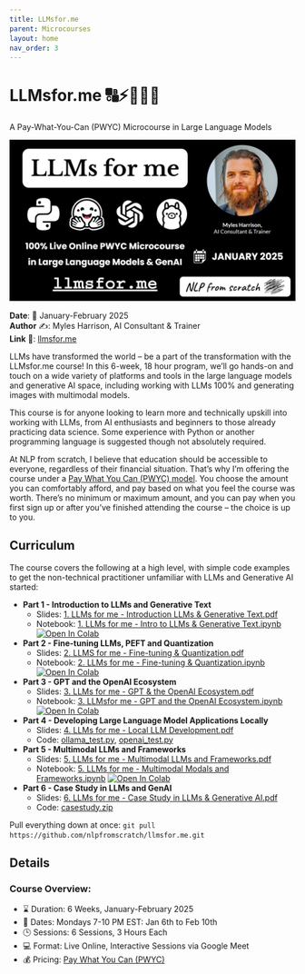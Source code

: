 ```yaml
---
title: LLMsfor.me
parent: Microcourses
layout: home
nav_order: 3
---
```


# LLMsfor.me 🔠⚡🤖🧠😃

A Pay-What-You-Can (PWYC) Microcourse in Large Language Models

<img src="../assets/images/llmsforme_coverimage.png"/>

**Date**: 📅 January-February 2025  
**Author** ✍️: Myles Harrison, AI Consultant & Trainer  
**Link** 🔗: [llmsfor.me](https://llmsfor.me)  

LLMs have transformed the world – be a part of the transformation with the LLMsfor.me course! In this 6-week, 18 hour program, we’ll go hands-on and touch on a wide variety of platforms and tools in the large language models and generative AI space, including working with LLMs 100% and generating images with multimodal models.

This course is for anyone looking to learn more and technically upskill into working with LLMs, from AI enthusiasts and beginners to those already practicing data science. Some experience with Python or another programming language is suggested though not absolutely required.

At NLP from scratch, I believe that education should be accessible to everyone, regardless of their financial situation. That’s why I’m offering the course under a [Pay What You Can (PWYC) model](https://www.nlpfromscratch.com/pwyc). You choose the amount you can comfortably afford, and pay based on what you feel the course was worth. There’s no minimum or maximum amount, and you can pay when you first sign up or after you’ve finished attending the course – the choice is up to you.

## Curriculum
The course covers the following at a high level, with simple code examples to get the non-technical practitioner unfamiliar with LLMs and Generative AI started:
- **Part 1 - Introduction to LLMs and Generative Text**
  - Slides: <a href="llmsfor.me/slides/1. LLMs for me - Introduction LLMs & Generative Text.pdf">1. LLMs for me - Introduction LLMs & Generative Text.pdf</a> 
  - Notebook: <a href="llmsfor.me/notebooks/1. LLMs for me - Intro to LLMs & Generative Text.ipynb">1. LLMs for me - Intro to LLMs & Generative Text.ipynb</a>
  <a target="_blank" href="https://colab.research.google.com/github/nlpfromscratch/nlpfromscratch.github.io/blob/main/Microcourses/llmsfor.me/notebooks/1.%20LLMs%20for%20me%20-%20Intro%20to%20LLMs%20%26%20Generative%20Text.ipynb"><img src="https://colab.research.google.com/assets/colab-badge.svg" alt="Open In Colab"/></a>  
- **Part 2 - Fine-tuning LLMs, PEFT and Quantization**
  - Slides: <a href="llmsfor.me/slides/2. LLMS for me - Fine-tuning & Quantization.pdf">2. LLMS for me - Fine-tuning & Quantization.pdf</a> 
  - Notebook: <a href="llmsfor.me/notebooks/2. LLMs for me - Fine-tuning & Quantization.ipynb">2. LLMs for me - Fine-tuning & Quantization.ipynb</a>
  <a target="_blank" href="https://colab.research.google.com/github/nlpfromscratch/nlpfromscratch.github.io/blob/main/Microcourses/llmsfor.me/notebooks/2.%20LLMs%20for%20me%20-%20Fine-tuning%20&%20Quantization.ipynb"><img src="https://colab.research.google.com/assets/colab-badge.svg" alt="Open In Colab"/></a>  
- **Part 3 - GPT and the OpenAI Ecosystem**
  - Slides: <a href="llmsfor.me/slides/3. LLMs for me - GPT & the OpenAI Ecosystem.pdf">3. LLMs for me - GPT & the OpenAI Ecosystem.pdf</a> 
  - Notebook: <a href="llmsfor.me/notebooks/3. LLMsfor me - GPT and the OpenAI Ecosystem.ipynb">3. LLMsfor me - GPT and the OpenAI Ecosystem.ipynb</a>
  <a target="_blank" href="https://colab.research.google.com/github/nlpfromscratch/nlpfromscratch.github.io/blob/main/Microcourses/llmsfor.me/notebooks/3. LLMsfor me - GPT and the OpenAI Ecosystem.ipynb"><img src="https://colab.research.google.com/assets/colab-badge.svg" alt="Open In Colab"/></a>  
- **Part 4 - Developing Large Language Model Applications Locally**
  - Slides: <a href="llmsfor.me/slides/4. LLMs for me - Local LLM Development.pdf">4. LLMs for me - Local LLM Development.pdf</a> 
  - Code: [ollama_test.py](llmsfor.me/code/ollama_test.py), [openai_test.py](llmsfor.me/code/openai_test.py)
- **Part 5 - Multimodal LLMs and Frameworks**
  - Slides: <a href="llmsfor.me/slides/5. LLMs for me - Multimodal LLMs and Frameworks.pdf">5. LLMs for me - Multimodal LLMs and Frameworks.pdf</a> 
  - Notebook: <a href="llmsfor.me/notebooks/5. LLMs for me - Multimodal Modals and Frameworks.ipynb">5. LLMs for me - Multimodal Modals and Frameworks.ipynb</a>
  <a target="_blank" href="https://colab.research.google.com/github/nlpfromscratch/nlpfromscratch.github.io/blob/main/Microcourses/llmsfor.me/notebooks/5. LLMs for me - Multimodal Modals and Frameworks.ipynb"><img src="https://colab.research.google.com/assets/colab-badge.svg" alt="Open In Colab"/></a>  
- **Part 6 - Case Study in LLMs and GenAI**
  - Slides: <a href="llmsfor.me/slides/6. LLMs for me - Case Study in LLMs & Generative AI.pdf">6. LLMs for me - Case Study in LLMs & Generative AI.pdf</a> 
  - Code: [casestudy.zip](llmsfor.me/code/casestudy.zip)

Pull everything down at once: `git pull https://github.com/nlpfromscratch/llmsfor.me.git`

## Details 
### Course Overview:
- ⌛ Duration: 6 Weeks, January-February 2025  
- 📅 Dates: Mondays 7-10 PM EST: Jan 6th to Feb 10th
- 🕒 Sessions: 6 Sessions, 3 Hours Each  
- 💻 Format: Live Online, Interactive Sessions via Google Meet  
- 💰 Pricing: [Pay What You Can (PWYC)](https://www.nlpfromscratch.com/pwyc)